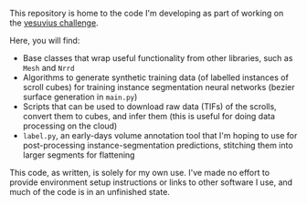 This repository is home to the code I'm developing as part of working on the [vesuvius challenge](scrollprize.org).

Here, you will find:
* Base classes that wrap useful functionality from other libraries, such as `Mesh` and `Nrrd`
* Algorithms to generate synthetic training data (of labelled instances of scroll cubes) for training instance segmentation neural networks (bezier surface generation in `main.py`)
* Scripts that can be used to download raw data (TIFs) of the scrolls, convert them to cubes, and infer them (this is useful for doing data processing on the cloud)
* `label.py`, an early-days volume annotation tool that I'm hoping to use for post-processing instance-segmentation predictions, stitching them into larger segments for flattening

This code, as written, is solely for my own use. I've made no effort to provide environment setup instructions or links to other software I use, and much of the code is in an unfinished state.
